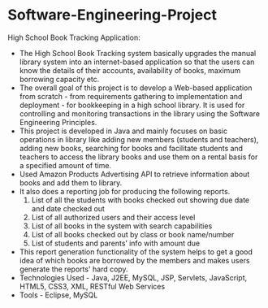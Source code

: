 # Software-Engineering-Project
High School Book Tracking Application:
* The High School Book Tracking system basically upgrades the manual library system into an internet-based application so that the users can know the details of their accounts, availability of books, maximum borrowing capacity etc.
* The overall goal of this project is to develop a Web-based application from scratch - from requirements gathering to implementation and deployment - for bookkeeping in a high school library. It is used for controlling and monitoring transactions in the library using the Software Engineering Principles. 
* This project is developed in Java and mainly focuses on basic operations in library like adding new members (students and teachers), adding new books, searching for books and facilitate students and teachers to access the library books and use them on a rental basis for a specified amount of time.
* Used Amazon Products Advertising API to retrieve information about books and add them to library. 
* It also does a reporting job for producing the following reports.
	1. List of all the students with books checked out showing due date and date
	checked out
	2. List of all authorized users and their access level
	3. List of all books in the system with search capabilities
	4. List of all books checked out by class or book name/number
	5. List of students and parents’ info with amount due
* This report generation functionality of the system helps to get a good idea of which books are borrowed by the members and makes users generate the reports' hard copy.
* Technologies Used - Java, J2EE, MySQL, JSP, Servlets, JavaScript, HTML5, CSS3, XML, RESTful Web Services
* Tools - Eclipse, MySQL
